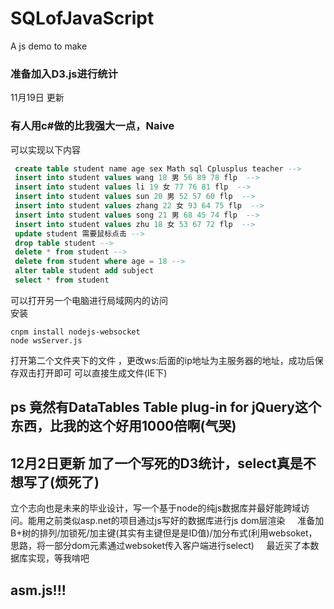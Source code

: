 # SQLofJavaScript
A js demo to make 
### 准备加入D3.js进行统计    
11月19日 更新
### 有人用c#做的比我强大一点，Naive    
可以实现以下内容    

```sql
 create table student name age sex Math sql Cplusplus teacher -->
 insert into student values wang 18 男 56 89 78 flp  -->
 insert into student values li 19 女 77 76 81 flp  -->
 insert into student values sun 20 男 52 57 60 flp  -->
 insert into student values zhang 22 女 93 64 75 flp  -->
 insert into student values song 21 男 68 45 74 flp  -->
 insert into student values zhu 18 女 53 67 72 flp  -->
 update student 需要鼠标点击 -->
 drop table student -->
 delete * from student -->
 delete from student where age = 18 -->
 alter table student add subject
 select * from student
 ```
 可以打开另一个电脑进行局域网内的访问    
 安装    
 ```shell
 cnpm install nodejs-websocket
 node wsServer.js
  ```
 打开第二个文件夹下的文件 ，更改ws:后面的ip地址为主服务器的地址，成功后保存双击打开即可
 可以直接生成文件(IE下)
 
## ps 竟然有DataTables Table plug-in for jQuery这个东西，比我的这个好用1000倍啊(气哭)

## 12月2日更新 加了一个写死的D3统计，select真是不想写了(烦死了)

立个志向也是未来的毕业设计，写一个基于node的纯js数据库并最好能跨域访问。能用之前类似asp.net的项目通过js写好的数据库进行js dom层渲染    
准备加B+树的排列/加锁死/加主键(其实有主键但是是ID值)/加分布式(利用websoket，思路，将一部分dom元素通过websoket传入客户端进行select)    
最近买了本数据库实现，等我啃吧

## asm.js!!!
